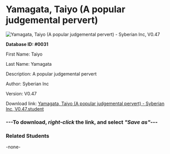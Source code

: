 # Yamagata, Taiyo (A popular judgemental pervert)

<img src="Files/Yamagata, Taiyo (A popular judgemental pervert).png" title="Yamagata, Taiyo (A popular judgemental pervert) - Syberian Inc, V0.47">

**Database ID: #0031**

First Name: Taiyo

Last Name: Yamagata

Description: A popular judgemental pervert

Author: Syberian Inc

Version: V0.47

Download link: <a href="https://raw.githubusercontent.com/Arbiter1223/Daigaku-Gurashi-Custom-Students/master/Files/Student Files/Yamagata%2C%20Taiyo%20(A%20popular%20judgemental%20pervert)%20-%20Syberian%20Inc%2C%20V0.47.student">Yamagata, Taiyo (A popular judgemental pervert) - Syberian Inc, V0.47.student</a>

### ---**To download, _right-click_ the link, and select _"Save as"_**---

### Related Students

-none-
